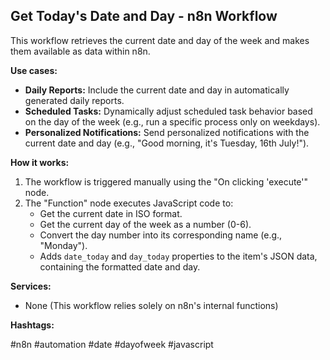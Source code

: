 ## Get Today's Date and Day - n8n Workflow

This workflow retrieves the current date and day of the week and makes them available as data within n8n.

**Use cases:**

*   **Daily Reports:**  Include the current date and day in automatically generated daily reports.
*   **Scheduled Tasks:**  Dynamically adjust scheduled task behavior based on the day of the week (e.g., run a specific process only on weekdays).
*   **Personalized Notifications:**  Send personalized notifications with the current date and day (e.g., "Good morning, it's Tuesday, 16th July!").

**How it works:**

1.  The workflow is triggered manually using the "On clicking 'execute'" node.
2.  The "Function" node executes JavaScript code to:
    *   Get the current date in ISO format.
    *   Get the current day of the week as a number (0-6).
    *   Convert the day number into its corresponding name (e.g., "Monday").
    *   Adds `date_today` and `day_today` properties to the item's JSON data, containing the formatted date and day.

**Services:**

*   None (This workflow relies solely on n8n's internal functions)

**Hashtags:**

#n8n #automation #date #dayofweek #javascript
